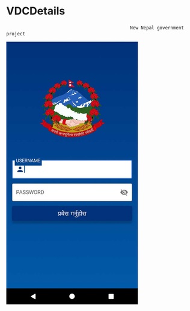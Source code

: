 # VDCDetails

                                                  New Nepal government project
  <img src="Screenshot_1570172505.jpg" width="350" title="hover text">
                                                  
                                              
